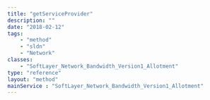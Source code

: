 ```yaml
---
title: "getServiceProvider"
description: ""
date: "2018-02-12"
tags:
    - "method"
    - "sldn"
    - "Network"
classes:
    - "SoftLayer_Network_Bandwidth_Version1_Allotment"
type: "reference"
layout: "method"
mainService : "SoftLayer_Network_Bandwidth_Version1_Allotment"
---
```

